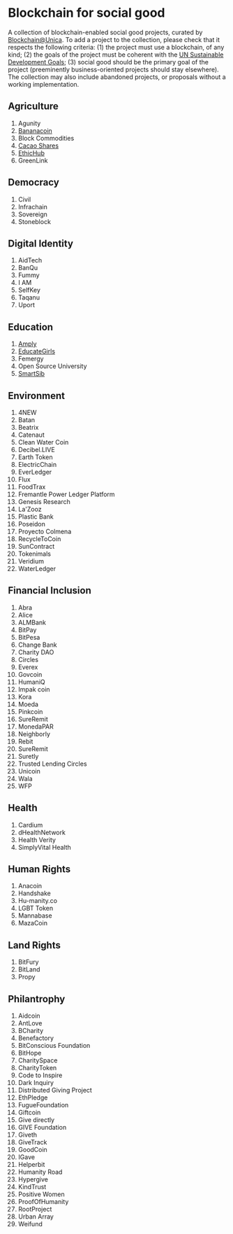 # Blockchain for social good

A collection of blockchain-enabled social good projects, curated by [Blockchain@Unica](http://blockchain.unica.it/). To add a project to the collection, please check that it respects the following criteria: (1) the project must use a blockchain, of any kind; (2) the goals of the project must be coherent with the [UN Sustainable Development Goals](https://sustainabledevelopment.un.org/); (3) social good should be the primary goal of the project (preeminently business-oriented projects should stay elsewhere). The collection may also include abandoned projects, or proposals without a working implementation.


## Agriculture
1. Agunity
1. [Bananacoin](bananacoin.md)
1. Block Commodities
1. [Cacao Shares](cacaoshares.md)
1. [EthicHub](ethichub.md)
1. GreenLink

## Democracy
1. Civil
1. Infrachain
1. Sovereign
1. Stoneblock

## Digital Identity
1. AidTech
1. BanQu
1. Fummy
1. I AM
1. SelfKey
1. Taqanu
1. Uport

## Education
1. [Amply](amply.md)
1. [EducateGirls](educategirls.md)
1. Femergy
1. Open Source University
1. [SmartSib](smartsib.md)

## Environment
1. 4NEW
1. Batan
1. Beatrix
1. Catenaut
1. Clean Water Coin
1. Decibel.LIVE
1. Earth Token
1. ElectricChain
1. EverLedger
1. Flux
1. FoodTrax
1. Fremantle Power Ledger Platform
1. Genesis Research
1. La'Zooz
1. Plastic Bank
1. Poseidon
1. Proyecto Colmena
1. RecycleToCoin
1. SunContract
1. Tokenimals
1. Veridium
1. WaterLedger

## Financial Inclusion
1. Abra
1. Alice
1. ALMBank
1. BitPay
1. BitPesa
1. Change Bank
1. Charity DAO
1. Circles
1. Everex
1. Govcoin
1. HumaniQ
1. Impak coin
1. Kora
1. Moeda
1. Pinkcoin
1. SureRemit
1. MonedaPAR
1. Neighborly
1. Rebit
1. SureRemit
1. Suretly
1. Trusted Lending Circles
1. Unicoin
1. Wala
1. WFP

## Health
1. Cardium
1. dHealthNetwork
1. Health Verity
1. SimplyVital Health

## Human Rights
1. Anacoin
1. Handshake
1. Hu-manity.co
1. LGBT Token
1. Mannabase
1. MazaCoin

## Land Rights
1. BitFury
1. BitLand
1. Propy

## Philantrophy
1. Aidcoin
1. AntLove
1. BCharity
1. Benefactory
1. BitConscious Foundation
1. BitHope
1. CharitySpace
1. CharityToken
1. Code to Inspire
1. Dark Inquiry
1. Distributed Giving Project
1. EthPledge
1. FugueFoundation
1. Giftcoin
1. Give directly
1. GIVE Foundation
1. Giveth
1. GiveTrack
1. GoodCoin
1. IGave
1. Helperbit
1. Humanity Road
1. Hypergive
1. KindTrust
1. Positive Women
1. ProofOfHumanity
1. RootProject
1. Urban Array
1. Weifund

